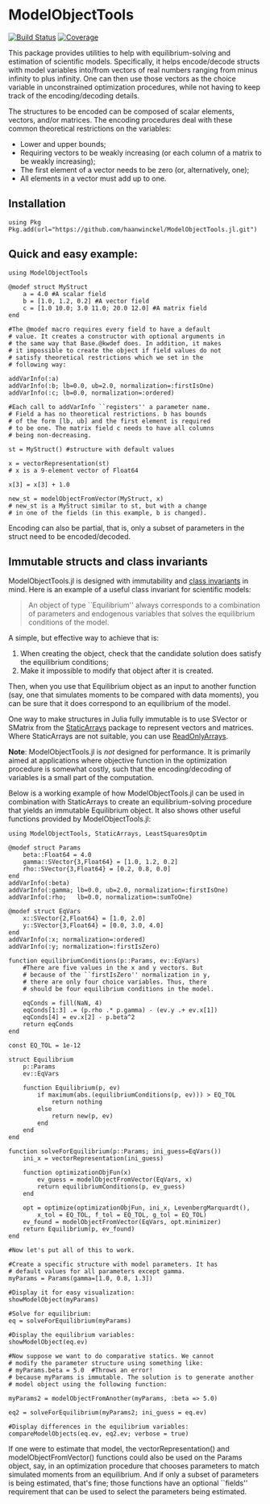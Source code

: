 # ModelObjectTools

[![Build Status](https://github.com/haanwinckel/ModelObjectTools.jl/actions/workflows/CI.yml/badge.svg?branch=main)](https://github.com/haanwinckel/ModelObjectTools.jl/actions/workflows/CI.yml?query=branch%3Amain)
[![Coverage](https://codecov.io/gh/haanwinckel/ModelObjectTools.jl/branch/main/graph/badge.svg)](https://codecov.io/gh/haanwinckel/ModelObjectTools.jl)

This package provides utilities to help with equilibrium-solving and estimation of scientific models. Specifically, it helps encode/decode structs with model variables into/from vectors of real numbers ranging from minus infinity to plus infinity. One can then use those vectors as the choice variable in unconstrained optimization procedures, while not having to keep track of the encoding/decoding details.

The structures to be encoded can be composed of scalar elements, vectors, and/or matrices. The encoding procedures deal with these common theoretical restrictions on the variables:
- Lower and upper bounds;
- Requiring vectors to be weakly increasing (or each column of a matrix to be weakly increasing);
- The first element of a vector needs to be zero (or, alternatively, one);
- All elements in a vector must add up to one.

## Installation

```
using Pkg
Pkg.add(url="https://github.com/haanwinckel/ModelObjectTools.jl.git")
```

## Quick and easy example:

```
using ModelObjectTools

@modef struct MyStruct
    a = 4.0 #A scalar field
    b = [1.0, 1.2, 0.2] #A vector field
    c = [1.0 10.0; 3.0 11.0; 20.0 12.0] #A matrix field
end

#The @modef macro requires every field to have a default
# value. It creates a constructor with optional arguments in 
# the same way that Base.@kwdef does. In addition, it makes 
# it impossible to create the object if field values do not 
# satisfy theoretical restrictions which we set in the
# following way:

addVarInfo(:a)
addVarInfo(:b; lb=0.0, ub=2.0, normalization=:firstIsOne)
addVarInfo(:c; lb=0.0, normalization=:ordered)

#Each call to addVarInfo ``registers'' a parameter name.
# Field a has no theoretical restrictions. b has bounds 
# of the form [lb, ub] and the first element is required 
# to be one. The matrix field c needs to have all columns 
# being non-decreasing.

st = MyStruct() #structure with default values

x = vectorRepresentation(st)
# x is a 9-element vector of Float64

x[3] = x[3] + 1.0

new_st = modelObjectFromVector(MyStruct, x)
# new_st is a MyStruct similar to st, but with a change 
# in one of the fields (in this example, b is changed).
```

Encoding can also be partial, that is, only a subset of parameters in the struct need to be encoded/decoded.

## Immutable structs and class invariants

ModelObjectTools.jl is designed with immutability and [class invariants](https://en.wikipedia.org/wiki/Class_invariant) in mind. Here is an example of a useful class invariant for scientific models:
> An object of type ``Equilibrium'' always corresponds to a combination of parameters and endogenous variables that solves the equilibrium conditions of the model.

A simple, but effective way to achieve that is:
1. When creating the object, check that the candidate solution does satisfy the equilibrium conditions;
2. Make it impossible to modify that object after it is created.

Then, when you use that Equilibrium object as an input to another function (say, one that simulates moments to be compared with data moments), you can be sure that it does correspond to an equilibrium of the model.

One way to make structures in Julia fully immutable is to use SVector or SMatrix from the [StaticArrays](https://github.com/JuliaArrays/StaticArrays.jl) package to represent vectors and matrices. Where StaticArrays are not suitable, you can use [ReadOnlyArrays](https://github.com/JuliaArrays/ReadOnlyArrays.jl).

**Note**: ModelObjectTools.jl is *not* designed for performance. It is primarily aimed at applications where objective function in the optimization procedure is somewhat costly, such that the encoding/decoding of variables is a small part of the computation.

Below is a working example of how ModelObjectTools.jl can be used in combination with StaticArrays to create an equilibrium-solving procedure that yields an immutable Equilibrium object. It also shows other useful functions provided by ModelObjectTools.jl:

```
using ModelObjectTools, StaticArrays, LeastSquaresOptim

@modef struct Params
    beta::Float64 = 4.0
    gamma::SVector{3,Float64} = [1.0, 1.2, 0.2]
    rho::SVector{3,Float64} = [0.2, 0.8, 0.0]
end
addVarInfo(:beta)
addVarInfo(:gamma; lb=0.0, ub=2.0, normalization=:firstIsOne)
addVarInfo(:rho;   lb=0.0, normalization=:sumToOne)

@modef struct EqVars
    x::SVector{2,Float64} = [1.0, 2.0]
    y::SVector{3,Float64} = [0.0, 3.0, 4.0]
end
addVarInfo(:x; normalization=:ordered)
addVarInfo(:y; normalization=:firstIsZero)

function equilibriumConditions(p::Params, ev::EqVars)
    #There are five values in the x and y vectors. But
    # because of the ``firstIsZero'' normalization in y,
    # there are only four choice variables. Thus, there
    # should be four equilibrium conditions in the model.

    eqConds = fill(NaN, 4)
    eqConds[1:3] .= (p.rho .* p.gamma) - (ev.y .+ ev.x[1])
    eqConds[4] = ev.x[2] - p.beta^2
    return eqConds
end

const EQ_TOL = 1e-12

struct Equilibrium
    p::Params
    ev::EqVars

    function Equilibrium(p, ev)
        if maximum(abs.(equilibriumConditions(p, ev))) > EQ_TOL
            return nothing
        else
            return new(p, ev)
        end
    end
end

function solveForEquilibrium(p::Params; ini_guess=EqVars())
    ini_x = vectorRepresentation(ini_guess)

    function optimizationObjFun(x)
        ev_guess = modelObjectFromVector(EqVars, x)
        return equilibriumConditions(p, ev_guess)
    end

    opt = optimize(optimizationObjFun, ini_x, LevenbergMarquardt(), 
        x_tol = EQ_TOL, f_tol = EQ_TOL, g_tol = EQ_TOL)
    ev_found = modelObjectFromVector(EqVars, opt.minimizer)
    return Equilibrium(p, ev_found)
end

#Now let's put all of this to work.

#Create a specific structure with model parameters. It has 
# default values for all parameters except gamma.
myParams = Params(gamma=[1.0, 0.8, 1.3])

#Display it for easy visualization:
showModelObject(myParams)

#Solve for equilibrium:
eq = solveForEquilibrium(myParams)

#Display the equilibrium variables:
showModelObject(eq.ev)

#Now suppose we want to do comparative statics. We cannot 
# modify the parameter structure using something like:
# myParams.beta = 5.0  #Throws an error!
# because myParams is immutable. The solution is to generate another 
# model object using the following function:

myParams2 = modelObjectFromAnother(myParams, :beta => 5.0)

eq2 = solveForEquilibrium(myParams2; ini_guess = eq.ev)

#Display differences in the equilibrium variables:
compareModelObjects(eq.ev, eq2.ev; verbose = true)
```

If one were to estimate that model, the vectorRepresentation()
and modelObjectFromVector() functions could also be used on the 
Params object, say, in an optimization procedure that chooses 
parameters to match simulated moments from an equilibrium.
And if only a subset of parameters is being estimated, that's fine;
those functions have an optional ``fields'' requirement that can 
be used to select the parameters being estimated.
